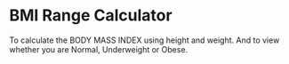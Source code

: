 # BMI Range Calculator
To calculate the BODY MASS INDEX using height and weight.
And to view whether you are Normal, Underweight or Obese.
